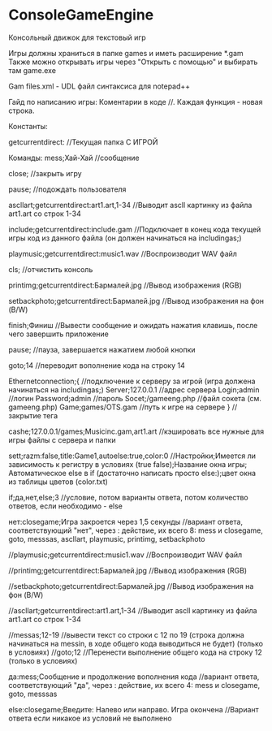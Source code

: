 # ConsoleGameEngine
Консольный движок для текстовый игр 

Игры должны храниться в папке games и иметь расширение *.gam
Также можно открывать игры через "Открыть с помощью" и выбирать там game.exe

Gam files.xml - UDL файл синтаксиса для notepad++

Гайд по написанию игры:
Коментарии в коде //. Каждая функция - новая строка.

Константы:

getcurrentdirect: //Текущая папка С ИГРОЙ

Команды:
mess;Хай-Хай //сообщение

close; //закрыть игру

pause; //подождать пользователя

ascllart;getcurrentdirect:art1.art,1-34 //Выводит ascll картинку из файла art1.art со строк 1-34

include;getcurrentdirect:include.gam //Подключает в конец кода текущей игры код из данного файла (он должен начинаться на includingas;)

playmusic;getcurrentdirect:music1.wav //Воспроизводит WAV файл

cls; //отчистить консоль

printimg;getcurrentdirect:Бармалей.jpg //Вывод изображения (RGB)

setbackphoto;getcurrentdirect:Бармалей.jpg //Вывод изображения на фон (B/W)

finish;Финиш //Вывести сообщение и ожидать нажатия клавишь, после чего завершить приложение

pause; //пауза, завершается нажатием любой кнопки

goto;14 //переводит вополнение кода на строку 14

Ethernetconnection;{ //подключение к серверу за игрой (игра должена начинаться на includingas;)
Server;127.0.0.1 //адрес сервера
Login;admin //логин
Password;admin //пароль
Socet;/gameeng.php //файл сокета (см. gameeng.php)
Game;games/OTS.gam //путь к игре на сервере
} //закрытие тега

cashe;127.0.0.1/games;Musicinc.gam,art1.art //кэшировать все нужные для игры файлы с сервера и папки 

sett;razm:false,title:Game1,autoelse:true,color:0 //Настройки;Имеется ли зависимость к регистру в условиях (true false);Название окна игры; Автоматическое else в if (достаточно написать просто else:);цвет окна из таблицы цветов (color.txt)


if;да,нет,else;3 //условие, потом варианты ответа, потом количество ответов, если необходимо - else

нет:closegame;Игра закроется через 1,5 секунды //вариант ответа, соответствующий "нет", через : действие, их всего 8: mess и closegame, goto, messsas, ascllart, playmusic, printimg, setbackphoto

//playmusic;getcurrentdirect:music1.wav //Воспроизводит WAV файл

//printimg;getcurrentdirect:Бармалей.jpg //Вывод изображения (RGB)

//setbackphoto;getcurrentdirect:Бармалей.jpg //Вывод изображения на фон (B/W)

//ascllart;getcurrentdirect:art1.art,1-34 //Выводит ascll картинку из файла art1.art со строк 1-34

//messas;12-19 //вывести текст со строки с 12 по 19 (строка должна начинаться на messin, в ходе общего кода выводиться не будет) (только в условиях)
//goto;12 //Перенести выполнение общего кода на строку 12 (только в условиях)

да:mess;Сообщение и продолжение вополнения кода //вариант ответа, соответствующий "да", через : действие, их всего 4: mess и closegame, goto, messsas

else:closegame;Введите: Налево или направо. Игра окончена //Вариант ответа если никакое из условий не выполнено
